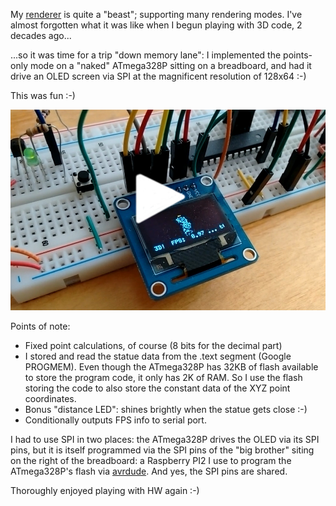My [renderer](https://www.thanassis.space/renderer.html) is quite a "beast";
supporting many rendering modes. I've almost forgotten what it was like
when I begun playing with 3D code, 2 decades ago...

...so it was time for a trip "down memory lane": I implemented
the points-only mode on a "naked" ATmega328P sitting on a breadboard,
and had it drive an OLED screen via SPI at the magnificent resolution
of 128x64 :-)

This was fun :-)

<center>
<a href="https://youtu.be/nsqmnkfZtSw" target="_blank">
<img src="contrib/3DFX.jpg">
</a>
</center>

Points of note:

- Fixed point calculations, of course (8 bits for the decimal part)
- I stored and read the statue data from the .text segment (Google
  PROGMEM).  Even though the ATmega328P has 32KB of flash available to
  store the program code, it only has 2K of RAM. So I use the flash
  storing the code to also store the constant data of the XYZ point
  coordinates.
- Bonus "distance LED": shines brightly when the statue gets close :-)
- Conditionally outputs FPS info to serial port.

I had to use SPI in two places: the ATmega328P drives the OLED via its
SPI pins, but it is itself programmed via the SPI pins of the "big
brother" siting on the right of the breadboard: a Raspberry PI2 I use to
program the ATmega328P's flash via <a href="contrib/avrdude_gpio.conf.patch">avrdude</a>. And yes, the SPI pins are shared.

Thoroughly enjoyed playing with HW again :-)
